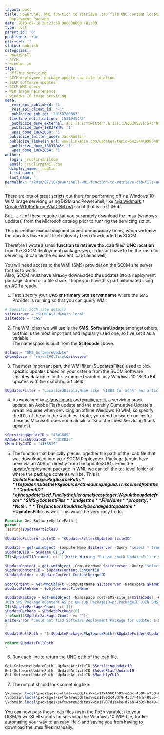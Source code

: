 ```yaml
---
layout: post
title: PowerShell WMI function to retrieve .cab file UNC content location from SCCM
  Deployment Package
date: 2018-07-18 20:23:58.000000000 +01:00
type: post
parent_id: '0'
published: true
password: ''
status: publish
categories:
- PowerShell
- SCCM
- Windows 10
tags:
- offline servicing
- SCCM deployment package update cab file location
- SCCM software updates
- SCCM WMI query
- WIM image maintenance
- windows 10 image servicing
meta:
  _rest_api_published: '1'
  _rest_api_client_id: "-1"
  _publicize_job_id: '20150780867'
  timeline_notification: '1531945439'
  _publicize_done_external: a:1:{s:7:"twitter";a:1:{i:18662058;s:57:"https://twitter.com/JackRudlin/status/1019679195826409473";}}
  _publicize_done_18837840: '1'
  _wpas_done_18662058: '1'
  publicize_twitter_user: JackRudlin
  publicize_linkedin_url: www.linkedin.com/updates?topic=6425444890548797440
  _publicize_done_18837845: '1'
  _wpas_done_18662064: '1'
author:
  login: jrudlingmailcom
  email: jrudlin@gmail.com
  display_name: jrudlin
  first_name: ''
  last_name: ''
permalink: "/2018/07/18/powershell-wmi-function-to-retrieve-cab-file-unc-content-location-from-sccm-deployment-package/"
---
```

There are lots of great scripts out there for performing offline Windows 10 WIM image servicing using DISM and PowerShell, like [@jarwidmark](https://twitter.com/jarwidmark)'s [Create-W10RefImageViaDISM.ps1](https://github.com/DeploymentResearch/DRFiles/blob/master/Scripts/Create-W10RefImageViaDISM.ps1) script that is on GitHub.

But......all of these require that you separately download the .msu (windows updates) from the Microsoft catalog prior to running the servicing script.

This is another manual step and seems unnecessary to me, when we know the updates have most likely already been downloaded by SCCM.

Therefore I wrote a small **function to retrieve the .cab files' UNC location** from the SCCM deployment package.(yep, it doesn't have to be the .msu for servicing, it can be the equivalent .cab file as well)

You will need access to the WMI (SMS) provider on the SCCM site server for this to work.  
Also, SCCM must have already downloaded the updates into a deployment package stored on a file share. I hope you have this part automated using an ADR already.

1. First specify your **CAS or Primary Site server name** where the SMS Provider is running so that you can query WMI:
```powershell
# Specific SCCM site details  
$siteserver = "SCCMCAS1.domain.local"  
$sitecode = "CAS"  
```

2. The WMI class we will use is the **SMS_SoftwareUpdate** amongst others, but this is the most important and regularly used one, so I've set it as a variable.  
The namespace is built from the **$sitecode** above.
```powershell
$class = "SMS_SoftwareUpdate"  
$NameSpace = "root\SMS\Site\$sitecode"  
```

3. The most important part, the WMI filter ($UpdatesFilter) used to pick specific updates based on your criteria from the SCCM Software Updates database. In this example I wanted only Windows 10 1803 x64 updates with the matching articleID.
```powershell
$UpdatesFilter = "LocalizedDisplayName like '%1803 for x64%' and articleid="  
```

4. As explained by [@jarwidmark](https://twitter.com/jarwidmark) and [@miketerrill](https://twitter.com/miketerrill), a servicing stack update, an Adobe Flash update and the monthly Cumulative Update's are all required when servicing an offline Windows 10 WIM, so specify the ID's of these in the variables. (Note, you need to search online for these as Microsoft does not maintain a list of the latest Servicing Stack updates).
```powershell
$ServicingUpdateID = "4343669"  
$AdobeFlashUpdateID = "4338832"  
$MonthlyCUID = "4338819"  
```

5. The function that basically pieces together the path of the .cab file that was downloaded into your SCCM Deployment Package (could have been via an ADR or directly from the update/SUG).
From the update/deployment package in WMI, we can tell the top level folder of where the package contents will be. This is **$UpdatePackage.PkgSourcePath.**  
The folder inside the PkgSourcePath is a unique guid. This comes from the **ContentID** of the update itself.  
Finally the filename is easy to get. We pull the update from **SMS_CIContentFiles** and get the **.FileName** property.
**Note:** The function should really be changed to pass the **$UpdatesFilter** as well. This would be very easy to do.
```powershell
Function Get-SoftwareUpdatePath {
param (
[string]$UpdateArticleID
)
$UpdatesFilterArticleID = "$UpdatesFilter$UpdateArticleID"
 
$Update = get-wmiobject -ComputerName $siteserver -Query "select * from $class where $UpdatesFilterArticleID" -Namespace $NameSpace
$UpdateCIID = $Update.CI_ID
If($UpdateCIID.count -gt 1){Write-Warning "Please check UpdatesFilter variable as more than one update was returned"; Break}
 
$UpdateContent = get-wmiobject -ComputerName $siteserver -Query "select * from SMS_CItoContent where ci_id=$UpdateCIID" -Namespace $NameSpace
$UpdateContentID = $UpdateContent.ContentID
$UpdateFolder = $UpdateContent.ContentUniqueID
 
$objContent = Get-WmiObject -ComputerName $siteserver -Namespace $NameSpace -Class SMS_CIContentFiles -Filter "ContentID = $UpdateContentID"
$UpdateFileName = $objContent.FileName
 
$UpdatePackage = Get-WmiObject -Namespace root/SMS/site_$($SiteCode) -ComputerName $SiteServer -Query "SELECT DISTINCT sup.* FROM SMS_SoftwareUpdatesPackage AS sup `
JOIN SMS_PackageToContent AS pc ON sup.PackageID=pc.PackageID JOIN SMS_CIToContent AS cc ON pc.ContentID = cc.ContentID WHERE CC.CI_ID='$UpdateCIID'"
If($UpdatePackage.Count -gt 1){
$UpdatePackage = $UpdatePackage[0]
} elseif($UpdatePackage.Count -eq ""){
Write-Error "Could not find Software Deployment Package for update: $($update.LocalizedDisplayName)"
}
 
$UpdateFullPath = "$($UpdatePackage.PkgSourcePath)\$UpdateFolder\$UpdateFileName"
 
return $UpdateFullPath
}  
```

6. Run each line to return the UNC path of the .cab file.
```powershell
Get-SoftwareUpdatePath -UpdateArticleID $ServicingUpdateID  
Get-SoftwareUpdatePath -UpdateArticleID $AdobeFlashUpdateID  
Get-SoftwareUpdatePath -UpdateArticleID $MonthlyCUID  
```

7. The output should look something like:
```powershell
\\domain.local\packages\softwareupdates\win10\4668f609-e85c-4384-a758-6251918f1246\Windows10-KB4343669-x64.cab  
\\domain.local\packages\softwareupdates\win10\edc45df9-43c7-4a48-8035-72557d2b598d\Windows10-KB4338832-x64.cab  
\\domain.local\packages\softwareupdates\win10\07d1a4be-d7ab-4b9d-be49-19fe20b81754\Windows10-KB4338819-x64.cab  
```

You can now pass these .cab files (as in the PoSh varables) to your DISM/PowerShell scripts for servicing the Windows 10 WIM file, further automating your way to an easy life :) and saving you from having to download the .msu files manually.


